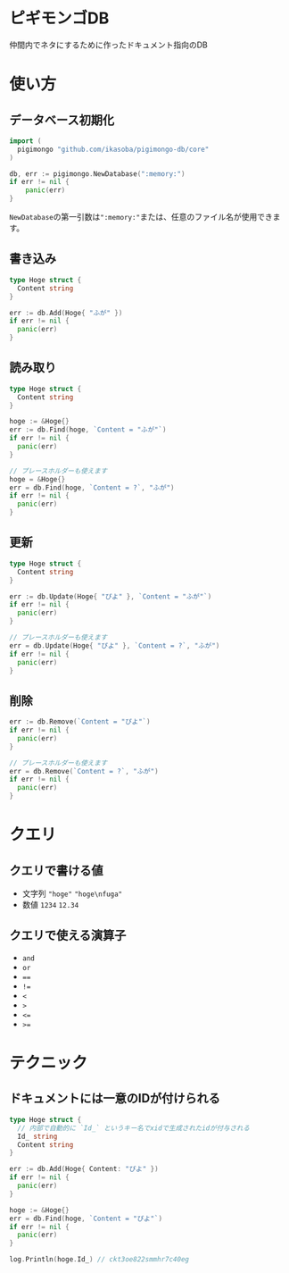 # ピギモンゴDB

仲間内でネタにするために作ったドキュメント指向のDB

# 使い方

## データベース初期化
```go
import (
  pigimongo "github.com/ikasoba/pigimongo-db/core"
)

db, err := pigimongo.NewDatabase(":memory:")
if err != nil {
	panic(err)
}
```

`NewDatabase`の第一引数は`":memory:"`または、任意のファイル名が使用できます。

## 書き込み
```go
type Hoge struct {
  Content string
}

err := db.Add(Hoge{ "ふが" })
if err != nil {
  panic(err)
}
```

## 読み取り
```go
type Hoge struct {
  Content string
}

hoge := &Hoge{}
err := db.Find(hoge, `Content = "ふが"`)
if err != nil {
  panic(err)
}

// プレースホルダーも使えます
hoge = &Hoge{}
err = db.Find(hoge, `Content = ?`, "ふが")
if err != nil {
  panic(err)
}
```

## 更新
```go
type Hoge struct {
  Content string
}

err := db.Update(Hoge{ "ぴよ" }, `Content = "ふが"`)
if err != nil {
  panic(err)
}

// プレースホルダーも使えます
err = db.Update(Hoge{ "ぴよ" }, `Content = ?`, "ふが")
if err != nil {
  panic(err)
}
```

## 削除
```go
err := db.Remove(`Content = "ぴよ"`)
if err != nil {
  panic(err)
}

// プレースホルダーも使えます
err = db.Remove(`Content = ?`, "ふが")
if err != nil {
  panic(err)
}
```

# クエリ

## クエリで書ける値
- 文字列 `"hoge"` `"hoge\nfuga"`
- 数値 `1234` `12.34`

## クエリで使える演算子
- `and`
- `or`
- `==`
- `!=`
- `<`
- `>`
- `<=`
- `>=`

# テクニック

## ドキュメントには一意のIDが付けられる
```go
type Hoge struct {
  // 内部で自動的に `Id_` というキー名でxidで生成されたidが付与される
  Id_ string
  Content string
}

err := db.Add(Hoge{ Content: "ぴよ" })
if err != nil {
  panic(err)
}

hoge := &Hoge{}
err = db.Find(hoge, `Content = "ぴよ"`)
if err != nil {
  panic(err)
}

log.Println(hoge.Id_) // ckt3oe822smmhr7c40eg
```